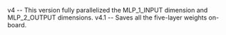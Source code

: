 v4 -- This version fully parallelized the MLP\_1\_INPUT dimension and MLP\_2\_OUTPUT dimensions.
v4.1 -- Saves all the five-layer weights on-board.
